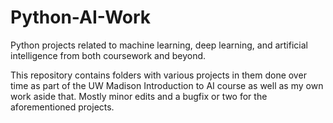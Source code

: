 # Python-AI-Work
Python projects related to machine learning, deep learning, and artificial intelligence from both coursework and beyond.  

This repository contains folders with various projects in them done over time as part of the UW Madison Introduction to AI course
as well as my own work aside that.  Mostly minor edits and a bugfix or two for the aforementioned projects.
